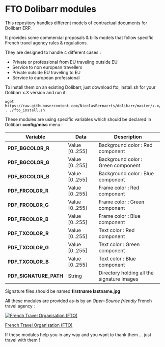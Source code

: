 FTO Dolibarr modules
========

This repository handles different models of contractual documents for Dolibarr ERP.

It provides some commercial proposals & bills models that follow specific French travel agency rules & regulations.

They are designed to handle 4 different cases :
  - Private or professional from EU traveling outside EU
  - Service to non european travellers
  - Private outside EU traveling to EU
  - Service to european professional 

To install them on an existing Dolibarr, just download fto_install.sh for your Dolibarr x.X version and run it.

```
wget https://raw.githubusercontent.com/NicolasBernaerts/dolibarr/master/x.x/fto_install.sh
. ./fto_install.sh
```

These modules are using specific variables which should be declared in Dolibarr **config/misc** menu :

|         Variable       |      Data      |                  Description                |
| ---------------------- | -------------- | ------------------------------------------- |
| **PDF_BGCOLOR_R**      | Value [0..255] | Background color : Red component            |
| **PDF_BGCOLOR_G**      | Value [0..255] | Background color : Green component          |
| **PDF_BGCOLOR_B**      | Value [0..255] | Background color : Blue component           |    
| **PDF_FRCOLOR_R**      | Value [0..255] | Frame color : Red component                 |
| **PDF_FRCOLOR_G**      | Value [0..255] | Frame color : Green component               |
| **PDF_FRCOLOR_B**      | Value [0..255] | Frame color : Blue component                |
| **PDF_TXCOLOR_R**      | Value [0..255] | Text color : Red component                  |
| **PDF_TXCOLOR_G**      | Value [0..255] | Text color : Green component                |
| **PDF_TXCOLOR_B**      | Value [0..255] | Text color : Blue component                 |
| **PDF_SIGNATURE_PATH** |    String      | Directory holding all the signature images  |

Signature files should be named **firstname lastname.jpg**

All these modules are provided as-is by an *Open-Source friendly* French travel agency : 

[![French Travel Organisation (FTO)](http://www.fto-inde.com/images/indeetvous/fto-round.png)](http://www.fto-inde.com/)

[French Travel Organisation (FTO)](http://www.fto-inde.com/)

If these modules help you in any way and you want to thank them ... just travel with them !
